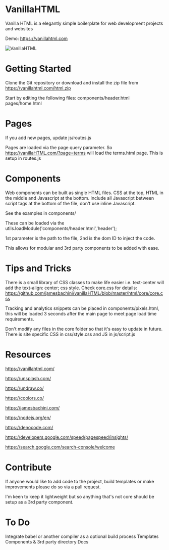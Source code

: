 # VanillaHTML
Vanilla HTML is a elegantly simple boilerplate for web development projects and websites

Demo: https://vanillahtml.com

![VanillaHTML](https://vanillahtml.com/img/promotional/github-banner.jpg)

# Getting Started
Clone the Git repository or download and install the zip file from https://vanillahtml.com/html.zip

Start by editing the following files:
    components/header.html
    pages/home.html

# Pages
If you add new pages, update js/routes.js

Pages are loaded via the page query parameter. So https://vanillaHTML.com/?page=terms will load the terms.html page. This is setup in routes.js

# Components
Web components can be built as single HTML files. CSS at the top, HTML in the middle and Javascript at the bottom. Include all Javascript between script tags at the bottom of the file, don't use inline Javascript.

See the examples in components/

These can be loaded via the utils.loadModule('components/header.html','header');

1st parameter is the path to the file, 2nd is the dom ID to inject the code.

This allows for modular and 3rd party components to be added with ease.

# Tips and Tricks
There is a small library of CSS classes to make life easier i.e. text-center will add the text-align: center; css style.
Check core.css for details: https://github.com/jamesbachini/vanillaHTML/blob/master/html/core/core.css

Tracking and analytics snippets can be placed in components/pixels.html, this will be loaded 3 seconds after the main page to meet page load time requirements.

Don't modify any files in the core folder so that it's easy to update in future. There is site specific CSS in css/style.css and JS in js/script.js

# Resources
https://vanillahtml.com/

https://unsplash.com/

https://undraw.co/

https://coolors.co/

https://jamesbachini.com/

https://nodejs.org/en/

https://denocode.com/

https://developers.google.com/speed/pagespeed/insights/

https://search.google.com/search-console/welcome


# Contribute
If anyone would like to add code to the project, build templates or make improvements please do so via a pull request.

I'm keen to keep it lightweight but so anything that's not core should be setup as a 3rd party component.

# To Do
Integrate babel or another compiler as a optional build process
Templates
Components & 3rd party directory
Docs
